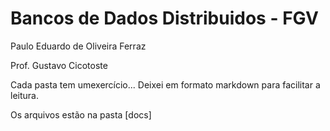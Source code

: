 # Bancos de Dados Distribuidos - FGV

Paulo Eduardo de Oliveira Ferraz

Prof. Gustavo Cicotoste

Cada pasta tem umexercício... Deixei em formato markdown para facilitar a leitura.

Os arquivos estão na pasta [docs]
